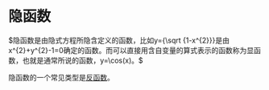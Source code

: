# 隐函数

$隐函数是由隐式方程所隐含定义的函数，比如y={\sqrt  {1-x^{2}}}是由x^{2}+y^{2}-1=0确定的函数。而可以直接用含自变量的算式表示的函数称为显函数，也就是通常所说的函数，y=\cos(x)。$

隐函数的一个常见类型是[反函数](../反函数/反函数.md "反函数")。
